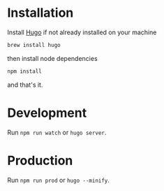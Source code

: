 # Installation

Install [Hugo](https://gohugo.io/) if not already installed on your machine

```bash
brew install hugo
```

then install node dependencies

```bash
npm install
```

and that's it.

# Development
Run ```npm run watch``` or ```hugo server```.

# Production
Run ```npm run prod``` or ```hugo --minify```.
